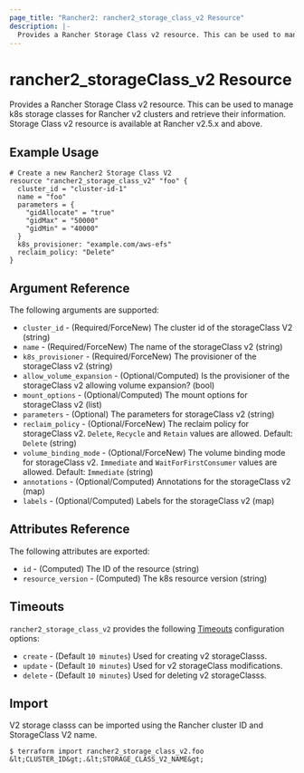 ```yaml
---
page_title: "Rancher2: rancher2_storage_class_v2 Resource"
description: |-
  Provides a Rancher Storage Class v2 resource. This can be used to manage k8s storage classes for Rancher v2 clusters and retrieve their information. Storage Class v2 resource is available at Rancher v2.5.x and above.
---
```


# rancher2\_storageClass\_v2 Resource

Provides a Rancher Storage Class v2 resource. This can be used to manage k8s storage classes for Rancher v2 clusters and retrieve their information. Storage Class v2 resource is available at Rancher v2.5.x and above.

## Example Usage

```hcl
# Create a new Rancher2 Storage Class V2
resource "rancher2_storage_class_v2" "foo" {
  cluster_id = "cluster-id-1"
  name = "foo"
  parameters = {
    "gidAllocate" = "true"
    "gidMax" = "50000"
    "gidMin" = "40000"
  }
  k8s_provisioner: "example.com/aws-efs"
  reclaim_policy: "Delete"
}
```

## Argument Reference

The following arguments are supported:

* `cluster_id` - (Required/ForceNew) The cluster id of the storageClass V2 (string)
* `name` - (Required/ForceNew) The name of the storageClass v2 (string)
* `k8s_provisioner` - (Required/ForceNew) The provisioner of the storageClass v2 (string)
* `allow_volume_expansion` - (Optional/Computed) Is the provisioner of the storageClass v2 allowing volume expansion? (bool)
* `mount_options` - (Optional/Computed) The mount options for storageClass v2 (list)
* `parameters` - (Optional) The parameters for storageClass v2 (string)
* `reclaim_policy` - (Optional/ForceNew) The reclaim policy for storageClass v2. `Delete`, `Recycle` and `Retain` values are allowed. Default: `Delete` (string)
* `volume_binding_mode` - (Optional/ForceNew) The volume binding mode for storageClass v2. `Immediate` and `WaitForFirstConsumer` values are allowed. Default: `Immediate` (string)
* `annotations` - (Optional/Computed) Annotations for the storageClass v2 (map)
* `labels` - (Optional/Computed) Labels for the storageClass v2 (map)


## Attributes Reference

The following attributes are exported:

* `id` - (Computed) The ID of the resource (string)
* `resource_version` - (Computed) The k8s resource version (string)

## Timeouts

`rancher2_storage_class_v2` provides the following
[Timeouts](https://www.terraform.io/docs/configuration/resources.html#operation-timeouts) configuration options:

- `create` - (Default `10 minutes`) Used for creating v2 storageClasss.
- `update` - (Default `10 minutes`) Used for v2 storageClass modifications.
- `delete` - (Default `10 minutes`) Used for deleting v2 storageClasss.

## Import

V2 storage classs can be imported using the Rancher cluster ID and StorageClass V2 name.

```
$ terraform import rancher2_storage_class_v2.foo &lt;CLUSTER_ID&gt;.&lt;STORAGE_CLASS_V2_NAME&gt;
```
